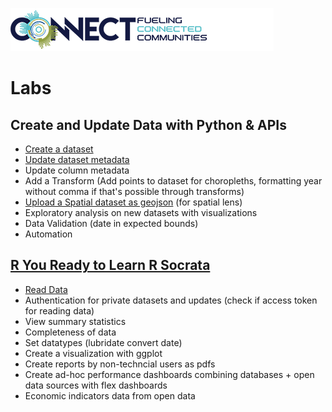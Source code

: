 ![Tyler Connect](https://github.com/aliciatb/connect/blob/master/images/connect_logo.png)

# Labs

## Create and Update Data with Python & APIs

- [Create a dataset](notebooks/create_dataset.ipynb)
- [Update dataset metadata](notebooks/update_dataset_metadata.ipynb)
- Update column metadata
- Add a Transform (Add points to dataset for choropleths, formatting year without comma if that's possible through transforms)
- [Upload a Spatial dataset as geojson](notebooks/create_dataset_geojson.ipynb) (for spatial lens)
- Exploratory analysis on new datasets with visualizations
- Data Validation (date in expected bounds)
- Automation

## [R You Ready to Learn R Socrata](https://aliciatb.github.io/connect/)

- [Read Data](https://aliciatb.github.io/connect/read_data.html)
- Authentication for private datasets and updates (check if access token for reading data)
- View summary statistics
- Completeness of data
- Set datatypes (lubridate convert date)
- Create a visualization with ggplot
- Create reports by non-techncial users as pdfs
- Create ad-hoc performance dashboards combining databases + open data sources with flex dashboards
- Economic indicators data from open data
